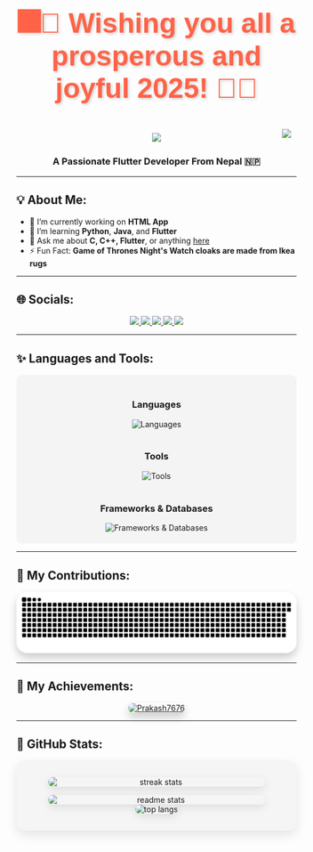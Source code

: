 

<div align="center" style="animation: fadeIn 3s ease-in-out;">
  <h1 style="font-size: 50px; color: #ff6347; font-family: 'Arial', sans-serif; text-shadow: 2px 2px 5px rgba(0, 0, 0, 0.2);">
    🎆🎉 Wishing you all a prosperous and joyful 2025! 🎉🎆
  </h1>
 

</div>





 


<div align="right" style="position: relative;">
  <img src="https://visitor-badge.laobi.icu/badge?page_id=Prakash7676.Prakash7676" style="position: absolute; top: 10px; right: 10px;" />
  <br />
</div>
<div align="center">
    <img src="https://readme-typing-svg.herokuapp.com/?font=Righteous&size=35&center=true&vCenter=true&width=500&height=70&duration=4000&lines=Hi+There!+👋;+I'm+Prakash+Shrestha!;" />
</div>

<h3 align="center">A Passionate Flutter Developer From Nepal 🇳🇵</h3>


---






## 💡 About Me:
- 🔭 I’m currently working on **HTML App**
- 🌱 I’m learning **Python**, **Java**, and **Flutter**
- 💬 Ask me about **C, C++, Flutter**, or anything [here](https://github.com/Prakash7676/Prakash7676/issues)
- ⚡ Fun Fact: **Game of Thrones Night's Watch cloaks are made from Ikea rugs**

---

## 🌐 Socials:

<div align="center">
  <a href="mailto:shresthap125@gmail.com">
    <img src="https://img.shields.io/badge/Gmail-purple?style=for-the-badge&logo=Gmail&logoColor=orange" />
  </a>
  <a href="https://linkedin.com/in/prakash-stha-211404240" target="_blank">
    <img src="https://img.shields.io/badge/LinkedIn-white?style=for-the-badge&logo=LinkedIn&logoColor=white&labelColor=blue&color=blue" />
  </a>
  <a href="https://instagram.com/iamprakash_77" target="blank">
    <img src="https://img.shields.io/badge/Instagram-white?style=for-the-badge&logo=Instagram&logoColor=orange" />
  </a>
  <a href="https://www.facebook.com/profile.php?id=100009262777879" target="blank">
    <img src="https://img.shields.io/badge/Facebook-white?style=for-the-badge&logo=Facebook&logoColor=white&labelColor=blue&color=blue" />
  </a>
  <a href="https://twitter.com/Prakash85220860" target="blank">
    <img src="https://img.shields.io/badge/Twitter-black?style=for-the-badge&logo=X&logoColor=white" />
  </a>
</div>

---


## ✨ Languages and Tools:

<div align="center" style="padding: 20px; background-color: #f4f4f4; border-radius: 10px;">
  <!-- Languages -->
  <h3>Languages</h3>
  <img src="https://skillicons.dev/icons?i=dart,python,javascript,php,c,java" alt="Languages" />
  <br /><br />

  <!-- Tools -->
  <h3>Tools</h3>
  <img src="https://skillicons.dev/icons?i=html,css,vscode,github,figma,photoshop,postman" alt="Tools" />
  <br /><br />

  <!-- Frameworks & Databases -->
  <h3>Frameworks & Databases</h3>
  <img src="https://skillicons.dev/icons?i=flutter,nodejs,django,mysql,firebase,sqlite,appwrite" alt="Frameworks & Databases" />
</div>


---


## 🚀 My Contributions:

<div align="center" style="animation: fadeIn 2s ease-in-out;">
  <img 
    alt="rocket animation for my contributions" 
    src="https://raw.githubusercontent.com/Prakash7676/Prakash7676/output/github-contribution-grid-snake.svg" 
    style="border-radius: 20px; box-shadow: 0 8px 15px rgba(0, 0, 0, 0.2); transition: transform 0.3s ease-in-out;" 
    onmouseover="this.style.transform='scale(1.1)'" 
    onmouseout="this.style.transform='scale(1)'"
  />
</div>





---


## 🌟 My Achievements:

<p align="center" style="animation: fadeIn 2s ease-in-out;">
  <a href="https://github.com/ryo-ma/github-profile-trophy">
    <img 
      src="https://github-profile-trophy.vercel.app/?username=Prakash7676&theme=onedark&column=4&margin-w=15&margin-h=15" 
      alt="Prakash7676" 
      style="border-radius: 10px; box-shadow: 0 8px 15px rgba(0, 0, 0, 0.2); transition: transform 0.3s ease-in-out;" 
      onmouseover="this.style.transform='scale(1.05)'" 
      onmouseout="this.style.transform='scale(1)'"
    />
  </a>
</p>





---



## 🌟 GitHub Stats:

<div align="center" style="animation: fadeIn 2s ease-in-out; background-color: #f5f5f5; padding: 30px; border-radius: 15px; box-shadow: 0 8px 20px rgba(0, 0, 0, 0.1);">
  <div style="display: flex; flex-wrap: wrap; justify-content: center; gap: 15px;">
    <!-- Streak Stats -->
    <img 
      width="390" 
      src="https://streak-stats.demolab.com/?user=Prakash7676&count_private=true&theme=react&border_radius=10" 
      alt="streak stats" 
      style="transition: transform 0.3s ease-in-out; border-radius: 10px; box-shadow: 0 5px 15px rgba(0, 0, 0, 0.1);"
      onmouseover="this.style.transform='scale(1.05)'" 
      onmouseout="this.style.transform='scale(1)'"
    />
    <!-- Readme Stats -->
    <img 
      width="390" 
      src="https://github-readme-stats.vercel.app/api?username=Prakash7676&count_private=true&show_icons=true&theme=react&rank_icon=github&border_radius=10" 
      alt="readme stats"
      style="transition: transform 0.3s ease-in-out; border-radius: 10px; box-shadow: 0 5px 15px rgba(0, 0, 0, 0.1);"
      onmouseover="this.style.transform='scale(1.05)'" 
      onmouseout="this.style.transform='scale(1)'"
    />
  </div>
  <!-- Top Languages -->
  <img 
    width="325" 
    src="https://github-readme-stats.vercel.app/api/top-langs/?username=Prakash7676&hide=HTML&langs_count=8&layout=compact&theme=react&border_radius=10&size_weight=0.5&count_weight=0.5&exclude_repo=github-readme-stats" 
    alt="top langs"
    style="border-radius: 10px; box-shadow: 0 5px 15px rgba(0, 0, 0, 0.1);"
  />
</div>




